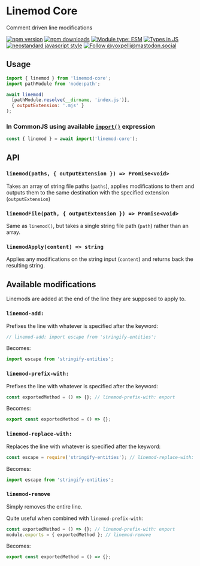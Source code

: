# Linemod Core

Comment driven line modifications

[![npm version](https://img.shields.io/npm/v/linemod-core.svg?style=flat)](https://www.npmjs.com/package/linemod-core)
[![npm downloads](https://img.shields.io/npm/dm/linemod-core.svg?style=flat)](https://www.npmjs.com/package/linemod-core)
[![Module type: ESM](https://img.shields.io/badge/module%20type-esm-brightgreen)](https://github.com/voxpelli/badges-cjs-esm)
[![Types in JS](https://img.shields.io/badge/types_in_js-yes-brightgreen)](https://github.com/voxpelli/types-in-js)
[![neostandard javascript style](https://img.shields.io/badge/code_style-neostandard-7fffff?style=flat&labelColor=ff80ff)](https://github.com/neostandard/neostandard)
[![Follow @voxpelli@mastodon.social](https://img.shields.io/mastodon/follow/109247025527949675?domain=https%3A%2F%2Fmastodon.social&style=social)](https://mastodon.social/@voxpelli)

## Usage

```javascript
import { linemod } from 'linemod-core';
import pathModule from 'node:path';

await linemod(
  [pathModule.resolve(__dirname, 'index.js')],
  { outputExtension: '.mjs' }
);
```

### In CommonJS using available [`import()`](https://nodejs.org/api/esm.html#import-expressions) expression

```javascript
const { linemod } = await import('linemod-core');
```

## API

### `linemod(paths, { outputExtension }) => Promise<void>`

Takes an array of string file paths (`paths`), applies modifications to them and outputs them to the same destination with the specified extension (`outputExtension`)

### `linemodFile(path, { outputExtension }) => Promise<void>`

Same as `linemod()`, but takes a single string file path (`path`) rather than an array.

### `linemodApply(content) => string`

Applies any modifications on the string input (`content`) and returns back the resulting string.

## Available modifications

Linemods are added at the end of the line they are supposed to apply to.

### `linemod-add:`

Prefixes the line with whatever is specified after the keyword:

```javascript
// linemod-add: import escape from 'stringify-entities';
```

Becomes:

```javascript
import escape from 'stringify-entities';
```

### `linemod-prefix-with:`

Prefixes the line with whatever is specified after the keyword:

```javascript
const exportedMethod = () => {}; // linemod-prefix-with: export
```

Becomes:

```javascript
export const exportedMethod = () => {};
```

### `linemod-replace-with:`

Replaces the line with whatever is specified after the keyword:

```javascript
const escape = require('stringify-entities'); // linemod-replace-with: import escape from 'stringify-entities';
```

Becomes:

```javascript
import escape from 'stringify-entities';
```

### `linemod-remove`

Simply removes the entire line.

Quite useful when combined with `linemod-prefix-with`:

```javascript
const exportedMethod = () => {}; // linemod-prefix-with: export
module.exports = { exportedMethod }; // linemod-remove
```

Becomes:

```javascript
export const exportedMethod = () => {};
```
